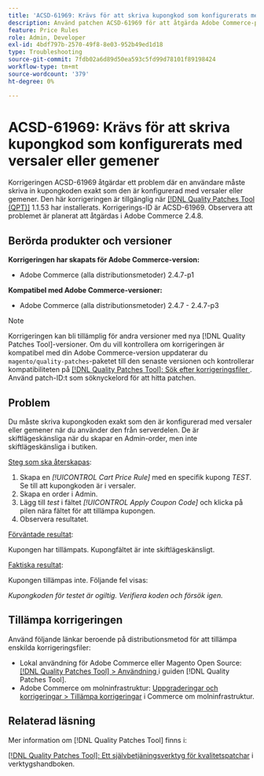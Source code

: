 ```yaml
---
title: 'ACSD-61969: Krävs för att skriva kupongkod som konfigurerats med versaler eller gemener'
description: Använd patchen ACSD-61969 för att åtgärda Adobe Commerce-problemet där en användare måste skriva in kupongkoden exakt som den är konfigurerad med versaler eller gemener.
feature: Price Rules
role: Admin, Developer
exl-id: 4bdf797b-2570-49f8-8e03-952b49ed1d18
type: Troubleshooting
source-git-commit: 7fdb02a6d89d50ea593c5fd99d78101f89198424
workflow-type: tm+mt
source-wordcount: '379'
ht-degree: 0%

---
```


# ACSD-61969: Krävs för att skriva kupongkod som konfigurerats med versaler eller gemener

Korrigeringen ACSD-61969 åtgärdar ett problem där en användare måste skriva in kupongkoden exakt som den är konfigurerad med versaler eller gemener. Den här korrigeringen är tillgänglig när [[!DNL Quality Patches Tool (QPT)]](/help/tools/quality-patches-tool/quality-patches-tool-to-self-serve-quality-patches.md) 1.1.53 har installerats. Korrigerings-ID är ACSD-61969. Observera att problemet är planerat att åtgärdas i Adobe Commerce 2.4.8.

## Berörda produkter och versioner

**Korrigeringen har skapats för Adobe Commerce-version:**

* Adobe Commerce (alla distributionsmetoder) 2.4.7-p1

**Kompatibel med Adobe Commerce-versioner:**

* Adobe Commerce (alla distributionsmetoder) 2.4.7 - 2.4.7-p3

>[!NOTE]
>
>Korrigeringen kan bli tillämplig för andra versioner med nya [!DNL Quality Patches Tool]-versioner. Om du vill kontrollera om korrigeringen är kompatibel med din Adobe Commerce-version uppdaterar du `magento/quality-patches`-paketet till den senaste versionen och kontrollerar kompatibiliteten på [[!DNL Quality Patches Tool]: Sök efter korrigeringsfiler ](https://experienceleague.adobe.com/tools/commerce-quality-patches/index.html). Använd patch-ID:t som söknyckelord för att hitta patchen.

## Problem

Du måste skriva kupongkoden exakt som den är konfigurerad med versaler eller gemener när du använder den från serverdelen. De är skiftlägeskänsliga när du skapar en Admin-order, men inte skiftlägeskänsliga i butiken.

<u>Steg som ska återskapas</u>:

1. Skapa en *[!UICONTROL Cart Price Rule]* med en specifik kupong *TEST*. Se till att kupongkoden är i versaler.
1. Skapa en order i Admin.
1. Lägg till *test* i fältet *[!UICONTROL Apply Coupon Code]* och klicka på pilen nära fältet för att tillämpa kupongen.
1. Observera resultatet.

<u>Förväntade resultat</u>:

Kupongen har tillämpats. Kupongfältet är inte skiftlägeskänsligt.

<u>Faktiska resultat</u>:

Kupongen tillämpas inte. Följande fel visas:

*Kupongkoden för testet är ogiltig. Verifiera koden och försök igen.*

## Tillämpa korrigeringen

Använd följande länkar beroende på distributionsmetod för att tillämpa enskilda korrigeringsfiler:

* Lokal användning för Adobe Commerce eller Magento Open Source: [[!DNL Quality Patches Tool] > Användning ](/help/tools/quality-patches-tool/usage.md) i guiden [!DNL Quality Patches Tool].
* Adobe Commerce om molninfrastruktur: [Uppgraderingar och korrigeringar > Tillämpa korrigeringar](https://experienceleague.adobe.com/docs/commerce-cloud-service/user-guide/develop/upgrade/apply-patches.html) i Commerce om molninfrastruktur.

## Relaterad läsning

Mer information om [!DNL Quality Patches Tool] finns i:

[[!DNL Quality Patches Tool]: Ett självbetjäningsverktyg för kvalitetspatchar](/help/tools/quality-patches-tool/quality-patches-tool-to-self-serve-quality-patches.md) i verktygshandboken.
